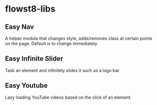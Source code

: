 # flowst8-libs

## Easy Nav
A helper module that changes style, adds/removes class at certain points on the page. Default is to change immediately.

## Easy Infinite Slider
Task an element and infinitely slides it such as a logo bar

## Easy Youtube
Lazy loading YouTube videos based on the click of an element.

